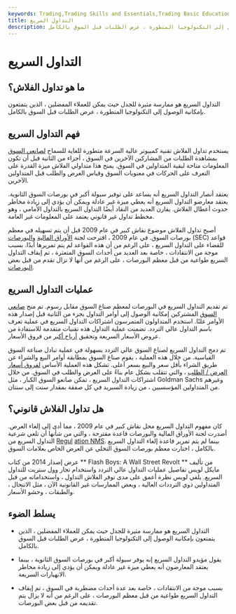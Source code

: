 ```yaml
---
keywords: Trading,Trading Skills and Essentials,Trading Basic Education,Trading Skills
title: التداول السريع
description: التداول السريع هو ممارسة مثيرة للجدل حيث يمكن للعملاء المفضلين ، الذين يتمتعون بإمكانية الوصول إلى التكنولوجيا المتطورة ، عرض الطلبات قبل السوق بالكامل.
---
```


# التداول السريع
## ما هو تداول الفلاش؟

التداول السريع هو ممارسة مثيرة للجدل حيث يمكن للعملاء المفضلين ، الذين يتمتعون بإمكانية الوصول إلى التكنولوجيا المتطورة ، عرض الطلبات قبل السوق بالكامل.

## فهم التداول السريع

يستخدم تداول الفلاش تقنية كمبيوتر عالية السرعة متطورة للغاية للسماح [لصانعي السوق](/marketmaker) بمشاهدة الطلبات من المشاركين الآخرين في السوق ، أجزاء من الثانية قبل أن تكون المعلومات متاحة لبقية المتداولين في السوق. يمنح هذا متداولي الفلاش ميزة القدرة على التعرف على الحركات في معنويات السوق وقياس العرض والطلب قبل المتداولين الآخرين.

يعتقد أنصار التداول السريع أنه يساعد على توفير سيولة أكبر في بورصات السوق الثانوية. يعتقد معارضو التداول السريع أنه يعطي ميزة غير عادلة ويمكن أن يؤدي إلى زيادة مخاطر حدوث أعطال الفلاش. يقارن العديد من النقاد أيضًا التداول السريع بالتداول الأمامي ، وهو مخطط تداول غير قانوني يعتمد على المعلومات غير العامة.

أصبح تداول الفلاش موضوع نقاش كبير في عام 2009 قبل أن يتم تسهيله في معظم بورصات السوق. في عام 2009 ، اقترحت لجنة [الأوراق المالية](/sec) [والبورصات](/sec) (SEC) قواعد للقضاء على التداول السريع ، على الرغم من أن هذه القواعد لم يتم تمريرها أبدًا. بسبب موجة من الانتقادات ، خاصة بعد العديد من أحداث السوق المتعثرة ، تم إيقاف التداول السريع طواعية من قبل معظم البورصات ، على الرغم من أنها لا تزال تقدم من قبل بعض [البورصات](/exchange).

## عمليات التداول السريع

تم تقديم التداول السريع في البورصات لمعظم صناع السوق مقابل رسوم. تم منح [صانعي السوق](/marketmaker) المشتركين إمكانية الوصول إلى أوامر التداول بجزء من الثانية قبل إصدار هذه الأوامر علنًا. استخدم المتداولون المتمرسون اشتراكات التداول السريع في عملية تعرف باسم التداول عالي التردد. تضمنت عملية التداول هذه تقنيات متقدمة للاستفادة من عروض الأسعار السريعة وتحقيق [أرباح أكبر](/profit) من فروق الأسعار.

تم دمج التداول السريع لصناع السوق عالي التردد بسهولة في عملية تبادل صناعة السوق القياسية. من خلال هذه العملية ، يقوم صناع السوق بمطابقة أوامر البيع والشراء عن طريق الشراء بأقل سعر والبيع بسعر أعلى. تشكل هذه العملية الأساس [لفروق أسعار العرض / الطلب](/bid-askspread) ، والتي تتقلب بشكل عام بناءً على العرض والطلب في السوق. من خلال اشتراكات التداول السريع ، تمكن صانعو السوق الكبار ، مثل Goldman Sachs وغيرهم من المتداولين المؤسسيين ، من زيادة السبريد في كل صفقة بمقدار سنت إلى سنتان.

## هل تداول الفلاش قانوني؟

كان مفهوم التداول السريع محل نقاش كبير في عام 2009 ، مما أدى إلى إلغاء العرض. أصدرت لجنة الأوراق المالية والبورصات قاعدة مقترحة ، والتي من شأنها أن تلغي شرعية التداول السريع من [Regul](/regulation-nms) [ation NMS](/regulation-nms). بينما لم يتم تمرير قاعدة إلغاء التداول السريع بالكامل ، اختارت معظم بورصات السوق التخلي عن العرض الخاص بعلامات السوق.

عرض إصدار 2014 من كتاب ** Flash Boys: A Wall Street Revolt ** من تأليف مايكل لويس تفاصيل عمليات التداول عالي التردد واستخدام تجار وول ستريت للتداول السريع. يلقي لويس نظرة أعمق على مدى توفر الفلاش التداول ، واستخداماته من قبل المتداولين ذوي الترددات العالية ، وبعض الممارسات غير القانونية الآن ، مثل الانتحال ، والطبقات ، وحشو الأسعار.

## يسلط الضوء

- التداول السريع هو ممارسة مثيرة للجدل حيث يمكن للعملاء المفضلين ، الذين يتمتعون بإمكانية الوصول إلى التكنولوجيا المتطورة ، عرض الطلبات قبل السوق بالكامل.

- يقول مؤيدو التداول السريع إنه يوفر سيولة أكبر في بورصات السوق الثانوية ، بينما يعتقد المعارضون أنه يعطي ميزة غير عادلة ويمكن أن يؤدي إلى زيادة مخاطر الانهيارات السريعة.

- بسبب موجة من الانتقادات ، خاصة بعد عدة أحداث مضطربة في السوق ، تم إيقاف التداول السريع طواعية من قبل معظم البورصات ، على الرغم من أنه لا يزال يتم تقديمه من قبل بعض البورصات.

